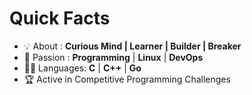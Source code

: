 # Quick Facts

- 💡 About : **Curious Mind | Learner | Builder | Breaker**
- 🌟 Passion : **Programming** | **Linux** | **DevOps**
- 🧑‍💻 Languages: **C** | **C++** | **Go**
- 🏆 Active in Competitive Programming Challenges
